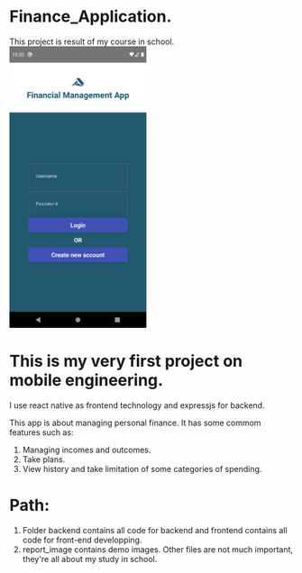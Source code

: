 # Finance_Application.
This project is result of my course in school.
<img src="https://github.com/VLGIN/Finance_Application/blob/main/report_image/Screenshot_1610522501.png" height="500">

# This is my very first project on mobile engineering.
I use react native as frontend technology and expressjs for backend.

This app is about managing personal finance. It has some commom features such as:
1. Managing incomes and outcomes.
2. Take plans.
3. View history and take limitation of some categories of spending.

# Path:
1. Folder backend contains all code for backend and frontend contains all code for front-end developping.
2. report_image contains demo images.
Other files are not much important, they're all about my study in school.
